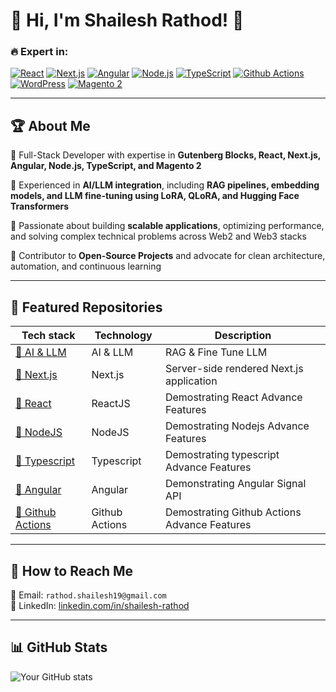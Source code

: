 # 🚀 Hi, I'm Shailesh Rathod! 👋

### 🔥 Expert in:

[![React](https://img.shields.io/badge/React-Expert-61DAFB?style=for-the-badge&logo=react)]()
[![Next.js](https://img.shields.io/badge/Next.js-SSG/SSR-black?style=for-the-badge&logo=next.js)]()
[![Angular](https://img.shields.io/badge/Angular-Enterprise-red?style=for-the-badge&logo=angular)]()
[![Node.js](https://img.shields.io/badge/Node.js-Backend-green?style=for-the-badge&logo=node.js)]()
[![TypeScript](https://img.shields.io/badge/TypeScript-Strongly_Typed-blue?style=for-the-badge&logo=typescript)]()
[![Github Actions](https://img.shields.io/badge/github-action?style=for-the-badge&logo=github-action)]()
[![WordPress](https://img.shields.io/badge/WordPress-Gutenberg-blue?style=for-the-badge&logo=wordpress)]()
[![Magento 2](https://img.shields.io/badge/Magento2-Ecommerce-orange?style=for-the-badge&logo=magento)]()

---

## 🏆 About Me

🔹 Full-Stack Developer with expertise in **Gutenberg Blocks, React, Next.js, Angular, Node.js, TypeScript, and Magento 2**

🔹 Experienced in **AI/LLM integration**, including **RAG pipelines, embedding models, and LLM fine-tuning using LoRA, QLoRA, and Hugging Face Transformers**

🔹 Passionate about building **scalable applications**, optimizing performance, and solving complex technical problems across Web2 and Web3 stacks

🔹 Contributor to **Open-Source Projects** and advocate for clean architecture, automation, and continuous learning

---

## 🚀 Featured Repositories

| Tech stack                                                                    | Technology     | Description                                  |
| ----------------------------------------------------------------------------- | -------------- | -------------------------------------------- |
| [🔗 AI & LLM](https://github.com/shaileshrathod128/ai-llm)                    | AI & LLM       | RAG & Fine Tune LLM                          |
| [🔗 Next.js](https://github.com/shaileshrathod128/nextjs)                     | Next.js        | Server-side rendered Next.js application     |
| [🔗 React](https://github.com/shaileshrathod128/reactjs)                      | ReactJS        | Demostrating React Advance Features          |
| [🔗 NodeJS](https://github.com/shaileshrathod128/nodejs)                      | NodeJS         | Demostrating Nodejs Advance Features         |
| [🔗 Typescript](https://github.com/shaileshrathod128/typescript)              | Typescript     | Demostrating typescript Advance Features     |
| [🔗 Angular](https://github.com/shaileshrathod128/angular)                    | Angular        | Demonstrating Angular Signal API             |
| [🔗 Github Actions](https://github.com/shaileshrathod128/github-actions-cicd) | Github Actions | Demostrating Github Actions Advance Features |

---

## 📌 How to Reach Me

📧 Email: `rathod.shailesh19@gmail.com`  
💼 LinkedIn: [linkedin.com/in/shailesh-rathod](https://www.linkedin.com/in/shailesh-rathod/)

<!-- 🌐 Portfolio: [yourwebsite.com](https://yourwebsite.com)   -->
<!-- 🐦 Twitter: [twitter.com/yourhandle](https://twitter.com/yourhandle) -->

<!--
| [🔗 Wordpress](https://github.com/shaileshrathod128/wordpress)                | WordPress / wp-cli | Wordpress, Custom Gutenberg block interacting with API, `wp-cli` |
|

 [🔗 Magento 2](https://github.com/shaileshrathod128/magento2)                 | Magento 2      | Demostrating Magento 2 Advance Features      |
|

 -->

---

## 📊 GitHub Stats

![Your GitHub stats](https://github-readme-stats.vercel.app/api?username=shaileshrathod128&show_icons=true&theme=radical)
